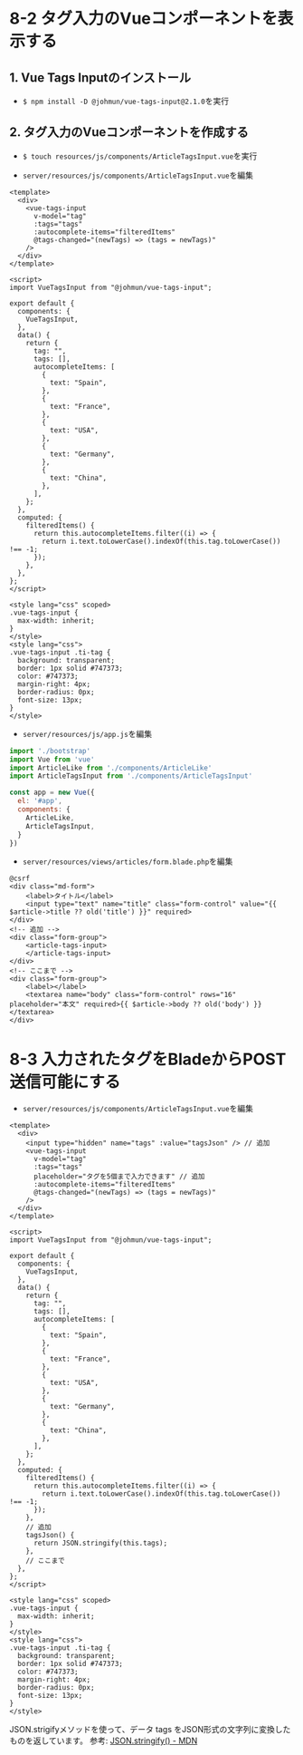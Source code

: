 # 8-2 タグ入力のVueコンポーネントを表示する

## 1. Vue Tags Inputのインストール

+ `$ npm install -D @johmun/vue-tags-input@2.1.0`を実行<br>

## 2. タグ入力のVueコンポーネントを作成する

+ `$ touch resources/js/components/ArticleTagsInput.vue`を実行<br>

+ `server/resources/js/components/ArticleTagsInput.vue`を編集<br>

```vue:ArticleTagsInput.vue
<template>
  <div>
    <vue-tags-input
      v-model="tag"
      :tags="tags"
      :autocomplete-items="filteredItems"
      @tags-changed="(newTags) => (tags = newTags)"
    />
  </div>
</template>

<script>
import VueTagsInput from "@johmun/vue-tags-input";

export default {
  components: {
    VueTagsInput,
  },
  data() {
    return {
      tag: "",
      tags: [],
      autocompleteItems: [
        {
          text: "Spain",
        },
        {
          text: "France",
        },
        {
          text: "USA",
        },
        {
          text: "Germany",
        },
        {
          text: "China",
        },
      ],
    };
  },
  computed: {
    filteredItems() {
      return this.autocompleteItems.filter((i) => {
        return i.text.toLowerCase().indexOf(this.tag.toLowerCase()) !== -1;
      });
    },
  },
};
</script>

<style lang="css" scoped>
.vue-tags-input {
  max-width: inherit;
}
</style>
<style lang="css">
.vue-tags-input .ti-tag {
  background: transparent;
  border: 1px solid #747373;
  color: #747373;
  margin-right: 4px;
  border-radius: 0px;
  font-size: 13px;
}
</style>
```

+ `server/resources/js/app.js`を編集<br>

```js:app.js
import './bootstrap'
import Vue from 'vue'
import ArticleLike from './components/ArticleLike'
import ArticleTagsInput from './components/ArticleTagsInput'

const app = new Vue({
  el: '#app',
  components: {
    ArticleLike,
    ArticleTagsInput,
  }
})
```

+ `server/resources/views/articles/form.blade.php`を編集<br>

```html:form.blade.php
@csrf
<div class="md-form">
    <label>タイトル</label>
    <input type="text" name="title" class="form-control" value="{{ $article->title ?? old('title') }}" required>
</div>
<!-- 追加 -->
<div class="form-group">
    <article-tags-input>
    </article-tags-input>
</div>
<!-- ここまで -->
<div class="form-group">
    <label></label>
    <textarea name="body" class="form-control" rows="16" placeholder="本文" required>{{ $article->body ?? old('body') }}</textarea>
</div>
```

# 8-3 入力されたタグをBladeからPOST送信可能にする

+ `server/resources/js/components/ArticleTagsInput.vue`を編集<br>

```vue:ArticleTagsInput.vue
<template>
  <div>
    <input type="hidden" name="tags" :value="tagsJson" /> // 追加
    <vue-tags-input
      v-model="tag"
      :tags="tags"
      placeholder="タグを5個まで入力できます" // 追加
      :autocomplete-items="filteredItems"
      @tags-changed="(newTags) => (tags = newTags)"
    />
  </div>
</template>

<script>
import VueTagsInput from "@johmun/vue-tags-input";

export default {
  components: {
    VueTagsInput,
  },
  data() {
    return {
      tag: "",
      tags: [],
      autocompleteItems: [
        {
          text: "Spain",
        },
        {
          text: "France",
        },
        {
          text: "USA",
        },
        {
          text: "Germany",
        },
        {
          text: "China",
        },
      ],
    };
  },
  computed: {
    filteredItems() {
      return this.autocompleteItems.filter((i) => {
        return i.text.toLowerCase().indexOf(this.tag.toLowerCase()) !== -1;
      });
    },
    // 追加
    tagsJson() {
      return JSON.stringify(this.tags);
    },
    // ここまで
  },
};
</script>

<style lang="css" scoped>
.vue-tags-input {
  max-width: inherit;
}
</style>
<style lang="css">
.vue-tags-input .ti-tag {
  background: transparent;
  border: 1px solid #747373;
  color: #747373;
  margin-right: 4px;
  border-radius: 0px;
  font-size: 13px;
}
</style>
```

JSON.strigifyメソッドを使って、データ tags をJSON形式の文字列に変換したものを返しています。
参考: [JSON.stringify() - MDN](https://developer.mozilla.org/ja/docs/Web/JavaScript/Reference/Global_Objects/JSON/stringify) <br>
